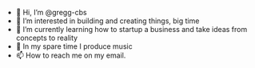 - 👋 Hi, I’m @gregg-cbs
- 👀 I’m interested in building and creating things, big time
- 🌱 I’m currently learning how to startup a business and take ideas from concepts to reality
- 💞️ In my spare time I produce music
- 📫 How to reach me on my email.

<!---
gregg-cbs/gregg-cbs is a ✨ special ✨ repository because its `README.md` (this file) appears on your GitHub profile.
You can click the Preview link to take a look at your changes.
--->

